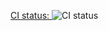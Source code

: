 [CI status: ](https://circleci.com/gh/my-github-workshop/back-end/tree/master)![CI status](https://circleci.com/gh/my-github-workshop/back-end/tree/master.svg?style=shield&circle-token=8b8acff709f74ad89cdeb23ef4e14157545f4d1f)

